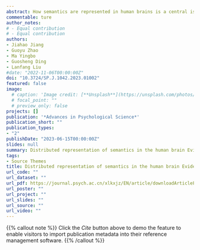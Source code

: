 ```yaml
---
abstract: How semantics are represented in human brains is a central issue in cognitive neuroscience. Previous studies typically detect semantic information by manipulating the properties of stimuli or task demands, or by asking a group of participants to judge the stimuli according to several given dimensions or features. Despite having brought valuable insights into the neurobiology of language, these approaches have some limitations. First, the experimental approach may only provide a coarse depiction of semantic properties, while human judgment is time-consuming and the results may vary substantially across subjects. Second, the conventional approach has difficulty quantifying the effect of context on word meaning. Third, the conventional approach is unable to extract the topic information of discourses, the semantic relations between the different parts of a discourse, or the semantic distance between discourses. The recently-developed natural language processing (NLP) techniques provide a useful tool that may overcome the above-mentioned limitations. Grounded on the distributional hypothesis of semantics, NLP models represent meanings of words, sentences, or documents in the form of computable vectors, which can be derived from word-word or word-document co-occurrence relationships, and neural networks trained on language tasks. Recent studies have applied NLP techniques to model the semantics of stimuli and mapped the semantic vectors onto brain activities through representational similarity analyses or linear regression. Those studies have mainly examined how the brain (i) represents word semantics; (ii) integrates context information and represents sentence-level meanings; and (iii) represents the topic information and the semantic structure of discourses. Besides, a few studies have applied NLP to untangle sentences’ syntactic and semantic information and looked for their respective neural representations. A consistent finding across those studies is that, the representation of semantic information of words, sentences and discourses, as well as the syntactic information, seems to recruit a widely distributed network covering the frontal, temporal, parietal and occipital cortices. This observation is in contrast to the results from conventional imaging studies and lesions studies which typically report localized neural correlates for language processing. One possible explanation for this discrepancy is that NLP language models trained on large-scale text corpus may have captured multiple aspects of semantic information, while the conventional experimental approach may selectively activate a (or several) specific aspects of semantics and therefore only a small part of the brain can be detected. Though NLP techniques provide a powerful tool to quantify semantic information, they still face some limitations when being applied to investigate semantic representations in the brain. Firstly, embeddings from NLP models (especially those from a deep neural network) are uninterpretable. Secondly, models differ from each other in training material, network architecture, amount of parameters, training tasks and so on, which may lead to potential discrepancies among research results. Finally, model training procedures differ from how humans learn language and semantics, and the inner computational and processing mechanism may also be fundamentally different between NLP models and the human brain. Therefore, researchers need to select a proper model based on research questions, test the validity of models with experimental designs, and interpret results carefully. In the future, it is promising to (i) adopt more informational semantic representation methods such as knowledge-graph and multimodal models; (ii) apply NLP models to assess the language ability of patients; (iii) improve the interpretability and performance of models taking advantages of cognitive neuroscience findings about how human process language.
commentable: ture
author_notes:
# - Equal contribution
# - Equal contribution
authors:
- Jiahao Jiang
- Guoyu Zhao
- Ma Yingbo
- Guosheng Ding
- Lanfang Liu
#date: "2022-11-06T00:00:00Z"
doi: "10.3724/SP.J.1042.2023.01002"
featured: false
image:
  # caption: 'Image credit: [**Unsplash**](https://unsplash.com/photos/jdD8gXaTZsc)'
  # focal_point: ""
  # preview_only: false
projects: []
publication: '*Advances in Psychological Science*'
publication_short: ""
publication_types:
- "2"
publishDate: "2023-06-15T00:00:00Z"
slides: null
summary: Distributed representation of semantics in the human brain Evidence from studies using natural language processing techniques.
tags:
- Source Themes
title: Distributed representation of semantics in the human brain Evidence from studies using natural language processing techniques.
url_code: ""
url_dataset: ""
url_pdf: https://journal.psych.ac.cn/xlkxjz/EN/article/downloadArticleFile.do?attachType=PDF&id=6624
url_poster: ""
url_project: ""
url_slides: ""
url_source: ""
url_video: ""
---
```


{{% callout note %}}
Click the _Cite_ button above to demo the feature to enable visitors to import publication metadata into their reference management software.
{{% /callout %}}
